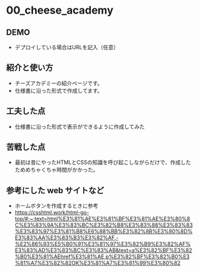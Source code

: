 # 00_cheese_academy

## DEMO

  - デプロイしている場合はURLを記入（任意）

## 紹介と使い方

  - チーズアカデミーの紹介ページです。
  - 仕様書に沿った形式で作成してます。

## 工夫した点

  - 仕様書に沿った形式で表示ができるように作成してみた

## 苦戦した点

  - 最初は昔にやったHTMLとCSSの知識を呼び起こしながらだけで、作成したためめちゃくちゃ時間がかかった。

## 参考にした web サイトなど

  - ホームボタンを作成するときに参考
   - https://csshtml.work/html-go-top/#:~:text=html%E3%81%AE%E3%81%BF%E3%81%AE%E3%80%8C%E3%83%9A%E3%83%BC%E3%82%B8%E3%83%88%E3%83%83%E3%83%97%E3%81%B8%E6%88%BB%E3%82%8B%E3%80%8D%E3%83%AA%E3%83%B3%E3%82%AF,-%E2%86%93%E5%B0%91%E3%81%97%E3%82%B9%E3%82%AF%E3%83%AD%E3%83%BC%E3%83%AB&text=a%E3%82%BF%E3%82%B0%E3%81%AEhref%E3%81%AE,p%E3%82%BF%E3%82%B0%E3%81%A7%E3%82%82OK%E3%81%A7%E3%81%99%E3%80%82
